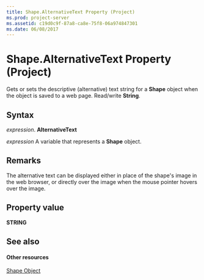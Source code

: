 ```yaml
---
title: Shape.AlternativeText Property (Project)
ms.prod: project-server
ms.assetid: c19d0c9f-87a8-ca8e-75f8-06a974847301
ms.date: 06/08/2017
---
```



# Shape.AlternativeText Property (Project)
Gets or sets the descriptive (alternative) text string for a **Shape** object when the object is saved to a web page. Read/write **String**.

## Syntax

 _expression_. **AlternativeText**

 _expression_ A variable that represents a **Shape** object.


## Remarks

The alternative text can be displayed either in place of the shape's image in the web browser, or directly over the image when the mouse pointer hovers over the image.


## Property value

 **STRING**


## See also


#### Other resources


[Shape Object](shape-object-project.md)
